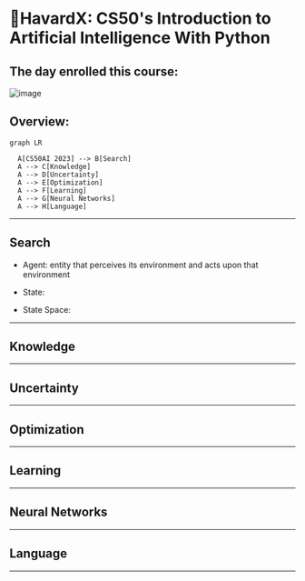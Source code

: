 # 🧩HavardX: CS50's Introduction to Artificial Intelligence With Python

## The day enrolled this course: 
![image](https://github.com/fit-hcmus-k21/fundamentals-of-artificial-intelligence/assets/93416202/8fbc66ba-93b3-4fcb-8044-13d4f4dc0c29)

## Overview:
```mermaid
graph LR
  
  A[CS50AI 2023] --> B[Search]
  A --> C[Knowledge]
  A --> D[Uncertainty]
  A --> E[Optimization]
  A --> F[Learning]
  A --> G[Neural Networks]
  A --> H[Language]
```

___

## Search
- Agent: entity that perceives its environment and acts upon that environment
  
- State: 

- State Space:


___

## Knowledge


___

## Uncertainty

___

## Optimization

___

## Learning



___

## Neural Networks

___

## Language


___

